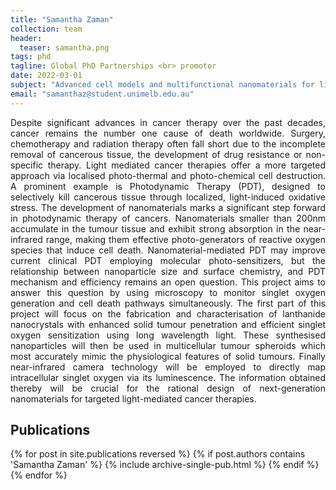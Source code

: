 ```yaml
---
title: "Samantha Zaman"
collection: team
header:
  teaser: samantha.png
tags: phd
tagline: Global PhD Partnerships <br> promotor
date: 2022-03-01
subject: "Advanced cell models and multifunctional nanomaterials for light-mediated cancer therapies"
email: "samanthaz@student.unimelb.edu.au"
---
```


<p align= "justify">
Despite significant advances in cancer therapy over the past decades, cancer remains the number one cause of death worldwide. Surgery, chemotherapy and radiation therapy often fall short due to the incomplete removal of cancerous tissue, the development of drug resistance or non-specific therapy. Light mediated cancer therapies offer a more targeted approach via localised photo-thermal and photo-chemical cell destruction. A prominent example is Photodynamic Therapy (PDT), designed to selectively kill cancerous tissue through localized, light-induced oxidative stress. The development of nanomaterials marks a significant step forward in photodynamic therapy of cancers. Nanomaterials smaller than 200nm accumulate in the tumour tissue and exhibit strong absorption in the near-infrared range, making them effective photo-generators of reactive oxygen species that induce cell death. Nanomaterial-mediated PDT may improve current clinical PDT employing molecular photo-sensitizers, but the relationship between nanoparticle size and surface chemistry, and PDT mechanism and efficiency remains an open question. This project aims to answer this question by using microscopy to monitor singlet oxygen generation and cell death pathways simultaneously. The first part of this project will focus on the fabrication and characterisation of lanthanide nanocrystals with enhanced solid tumour penetration and efficient singlet oxygen sensitization using long wavelength light. These synthesised nanoparticles will then be used in multicellular tumour spheroids which most accurately mimic the physiological features of solid tumours. Finally near-infrared camera technology will be employed to directly map intracellular singlet oxygen via its luminescence. The information obtained thereby will be crucial for the rational design of next-generation nanomaterials for targeted light-mediated cancer therapies.

<h2> Publications </h2>
{% for post in site.publications reversed %}
  {% if post.authors contains 'Samantha Zaman' %}
    {% include archive-single-pub.html %}
  {% endif %}
{% endfor %}
